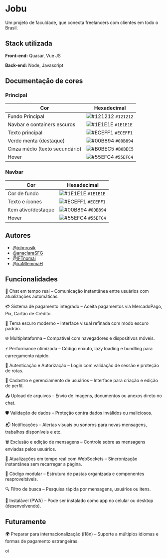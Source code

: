 
# Jobu

Um projeto de faculdade, que conecta freelancers com clientes em todo o Brasil.



## Stack utilizada

**Front-end:** Quasar, Vue JS  

**Back-end:** Node, Javascript
## Documentação de cores
### Principal
| Cor                                | Hexadecimal                                                          |
|------------------------------------|----------------------------------------------------------------------|
| Fundo Principal                    | ![#121212](https://placehold.co/10x10/121212/121212) `#121212`       |
| Navbar e containers escuros       | ![#1E1E1E](https://placehold.co/10x10/1E1E1E/1E1E1E) `#1E1E1E`       |
| Texto principal                    | ![#ECEFF1](https://placehold.co/10x10/ECEFF1/ECEFF1) `#ECEFF1`       |
| Verde menta (destaque)            | ![#00B894](https://placehold.co/10x10/00B894/00B894) `#00B894`       |
| Cinza médio (texto secundário)    | ![#B0BEC5](https://placehold.co/10x10/B0BEC5/B0BEC5) `#B0BEC5`       |
| Hover                              | ![#55EFC4](https://placehold.co/10x10/55EFC4/55EFC4) `#55EFC4`       |

### Navbar

| Cor                   | Hexadecimal                                                          |
|------------------------|----------------------------------------------------------------------|
| Cor de fundo           | ![#1E1E1E](https://placehold.co/10x10/1E1E1E/1E1E1E) `#1E1E1E`       |
| Texto e ícones         | ![#ECEFF1](https://placehold.co/10x10/ECEFF1/ECEFF1) `#ECEFF1`       |
| Item ativo/destaque    | ![#00B894](https://placehold.co/10x10/00B894/00B894) `#00B894`       |
| Hover                  | ![#55EFC4](https://placehold.co/10x10/55EFC4/55EFC4) `#55EFC4`       |
## Autores

- [@johnrosik](https://www.github.com/johnrosik)
- [@anaclaraSFG](https://www.github.com/anaclaraSFG)
- [@IFTnomai](https://www.github.com/IFTnomai)
- [@iraMlemmaH](https://www.github.com/iraMlemmaH)

## Funcionalidades

💬 Chat em tempo real – Comunicação instantânea entre usuários com atualizações automáticas.

💳 Sistema de pagamento integrado – Aceita pagamentos via MercadoPago, Pix, Cartão de Crédito.

🌙 Tema escuro moderno – Interface visual refinada com modo escuro padrão.

🌐 Multiplataforma – Compatível com navegadores e dispositivos móveis.

⚡ Performance otimizada – Código enxuto, lazy loading e bundling para carregamento rápido.

🔐 Autenticação e Autorização – Login com validação de sessão e proteção de rotas.

🧾 Cadastro e gerenciamento de usuários – Interface para criação e edição de perfil.

📤 Upload de arquivos – Envio de imagens, documentos ou anexos direto no chat.

🛡️ Validação de dados – Proteção contra dados inválidos ou maliciosos.

📬 Notificações – Alertas visuais ou sonoros para novas mensagens, trabalhos disponíveis e etc.

🗑️ Exclusão e edição de mensagens – Controle sobre as mensagens enviadas pelos usuários.

🔄 Atualizações em tempo real com WebSockets – Sincronização instantânea sem recarregar a página.

🧩 Código modular – Estrutura de pastas organizada e componentes reaproveitáveis.

🔍 Filtro de busca – Pesquisa rápida por mensagens, usuários ou itens.

📱 Instalável (PWA) – Pode ser instalado como app no celular ou desktop (desenvolvendo).

## Futuramente

🌍 Preparar para internacionalização (i18n) – Suporte a múltiplos idiomas e formas de pagamento estrangeiras.

oi
